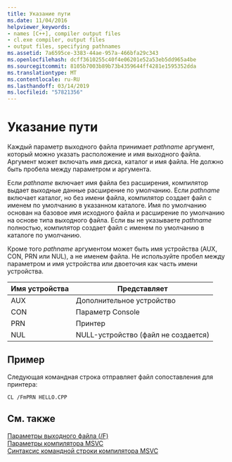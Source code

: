 ```yaml
---
title: Указание пути
ms.date: 11/04/2016
helpviewer_keywords:
- names [C++], compiler output files
- cl.exe compiler, output files
- output files, specifying pathnames
ms.assetid: 7a6595ce-3383-44ae-957a-466bfa29c343
ms.openlocfilehash: dcff3610255c40f4e06201e52a53eb5dd965a4be
ms.sourcegitcommit: 8105b7003b89b73b4359644ff4281e1595352dda
ms.translationtype: MT
ms.contentlocale: ru-RU
ms.lasthandoff: 03/14/2019
ms.locfileid: "57821356"
---
```

# <a name="specifying-the-pathname"></a>Указание пути

Каждый параметр выходного файла принимает *pathname* аргумент, который можно указать расположение и имя выходного файла. Аргумент может включать имя диска, каталог и имя файла. Не должно быть пробела между параметром и аргумента.

Если *pathname* включает имя файла без расширения, компилятор выдает выходные данные расширение по умолчанию. Если *pathname* включает каталог, но без имени файла, компилятор создает файл с именем по умолчанию в указанном каталоге. Имя по умолчанию основан на базовое имя исходного файла и расширение по умолчанию на основе типа выходного файла. Если вы не указываете *pathname* полностью, компилятор создает файл с именем по умолчанию в каталоге по умолчанию.

Кроме того *pathname* аргументом может быть имя устройства (AUX, CON, PRN или NUL), а не именем файла. Не используйте пробел между параметром и имя устройства или двоеточия как часть имени устройства.

|Имя устройства|Представляет|
|-----------------|----------------|
|AUX|Дополнительное устройство|
|CON|Параметр Console|
|PRN|Принтер|
|NUL|NULL-устройство (файл не создается)|

## <a name="example"></a>Пример

Следующая командная строка отправляет файл сопоставления для принтера:

```
CL /FmPRN HELLO.CPP
```

## <a name="see-also"></a>См. также

[Параметры выходного файла (/F)](output-file-f-options.md)<br/>
[Параметры компилятора MSVC](compiler-options.md)<br/>
[Синтаксис командной строки компилятора MSVC](compiler-command-line-syntax.md)
